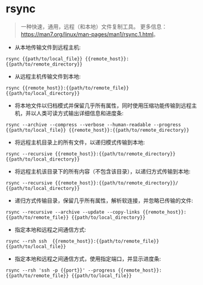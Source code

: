 # rsync

> 一种快速，通用，远程（和本地）文件复制工具。
> 更多信息：<https://man7.org/linux/man-pages/man1/rsync.1.html>。

- 从本地传输文件到远程主机:

`rsync {{path/to/local_file}} {{remote_host}}:{{path/to/remote_directory}}`

- 从远程主机传输文件到本地:

`rsync {{remote_host}}:{{path/to/remote_file}} {{path/to/local_directory}}`

- 将本地文件以归档模式并保留几乎所有属性，同时使用压缩功能传输到远程主机，并以人类可读方式输出详细信息和进度条:

`rsync --archive --compress --verbose --human-readable --progress {{path/to/local_file}} {{remote_host}}:{{path/to/remote_directory}}`

- 将远程主机目录上的所有文件，以递归模式传输到本地:

`rsync --recursive {{remote_host}}:{{path/to/remote_directory}} {{path/to/local_directory}}`

- 将远程主机该目录下的所有内容（不包含该目录），以递归方式传输到本地:

`rsync --recursive {{remote_host}}:{{path/to/remote_directory}}/ {{path/to/local_directory}}`

- 递归方式传输目录，保留几乎所有属性，解析软连接，并忽略已传输的文件:

`rsync --recursive --archive --update --copy-links {{remote_host}}:{{path/to/remote_file}} {{path/to/local_directory}}`

- 指定本地和远程之间通信方式:

`rsync --rsh ssh  {{remote_host}}:{{path/to/remote_file}} {{path/to/local_file}}`

- 指定本地和远程之间通信方式，使用指定端口，并显示进度条:

`rsync --rsh 'ssh -p {{port}}' --progress {{remote_host}}:{{path/to/remote_file}} {{path/to/local_file}}`
